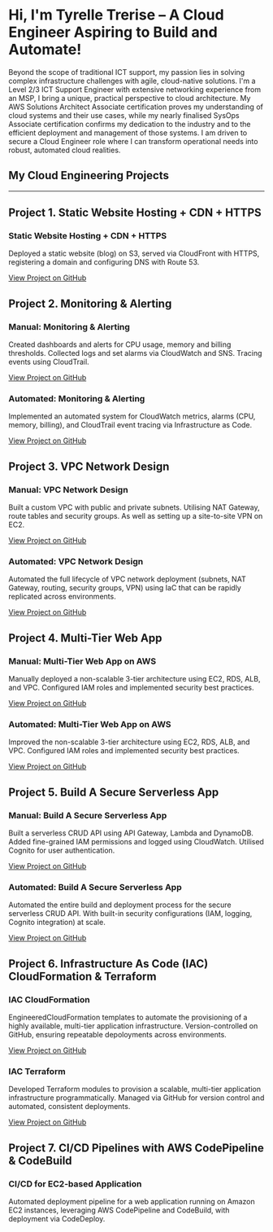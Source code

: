 # Hi, I'm Tyrelle Trerise – A Cloud Engineer Aspiring to Build and Automate!

<p class="leading-relaxed mb-8">
  Beyond the scope of traditional ICT support, my passion lies in solving complex infrastructure challenges with agile, cloud-native solutions. I'm a Level 2/3 ICT Support Engineer with extensive networking experience from an MSP, I bring a unique, practical perspective to cloud architecture. My AWS Solutions Architect Associate certification proves my understanding of cloud systems and their use cases, while my nearly finalised SysOps Associate certification confirms my dedication to the industry and to the efficient deployment and management of those systems. I am driven to secure a Cloud Engineer role where I can transform operational needs into robust, automated cloud realities.
</p>

## My Cloud Engineering Projects

---

<section class="mb-12">
  <h2 class="text-2xl font-semibold mb-4">Project 1. Static Website Hosting + CDN + HTTPS</h2>
  <div class="grid grid-cols-1 md:grid-cols-2 gap-6">
    <div class="bg-white p-4 rounded-lg shadow-md">
      <h3 class="text-xl font-bold">Static Website Hosting + CDN + HTTPS</h3>
      <p>Deployed a static website (blog) on S3, served via CloudFront with HTTPS, registering a domain and configuring DNS with Route 53.</p>
      <a href="https://github.com/TjTrerise/Static-Website-Hosting" class="text-blue-600 hover:underline">View Project on GitHub</a>
    </div>
  </div>
</section>

<section class="mb-12">
  <h2 class="text-2xl font-semibold mb-4">Project 2. Monitoring & Alerting</h2>
  <div class="grid grid-cols-1 md:grid-cols-2 gap-6">
    <div class="bg-white p-4 rounded-lg shadow-md">
      <h3 class="text-xl font-bold">Manual: Monitoring & Alerting</h3>
      <p>Created dashboards and alerts for CPU usage, memory and billing thresholds. Collected logs and set alarms via CloudWatch and SNS. Tracing events using CloudTrail.</p>
      <a href="https://github.com/TjTrerise/Manual-Deployment-Monitoring-and-Alerting" class="text-blue-600 hover:underline">View Project on GitHub</a>
    </div>
    <div class="bg-white p-4 rounded-lg shadow-md">
      <h3 class="text-xl font-bold">Automated: Monitoring & Alerting</h3>
      <p>Implemented an automated system for CloudWatch metrics, alarms (CPU, memory, billing), and CloudTrail event tracing via Infrastructure as Code.</p>
      <a href="https://github.com/TjTrerise/Automated-Deployment-Monitoring-And-Alerting" class="text-blue-600 hover:underline">View Project on GitHub</a>
    </div>
  </div>
</section>

<section class="mb-12">
  <h2 class="text-2xl font-semibold mb-4">Project 3. VPC Network Design</h2>
  <div class="grid grid-cols-1 md:grid-cols-2 gap-6">
    <div class="bg-white p-4 rounded-lg shadow-md">
      <h3 class="text-xl font-bold">Manual: VPC Network Design</h3>
      <p>Built a custom VPC with public and private subnets. Utilising NAT Gateway, route tables and security groups. As well as setting up a site-to-site VPN on EC2.</p>
      <a href="https://github.com/TjTrerise/Manual-Deployment-VPC-Network-Design" class="text-blue-600 hover:underline">View Project on GitHub</a>
    </div>
    <div class="bg-white p-4 rounded-lg shadow-md">
      <h3 class="text-xl font-bold">Automated: VPC Network Design</h3>
      <p>Automated the full lifecycle of VPC network deployment (subnets, NAT Gateway, routing, security groups, VPN) using IaC that can be rapidly replicated across environments.</p>
      <a href="https://github.com/TjTrerise/Automated-Deployment-VPC-Network-Design" class="text-blue-600 hover:underline">View Project on GitHub</a>
    </div>
  </div>
</section>

<section class="mb-12">
  <h2 class="text-2xl font-semibold mb-4">Project 4. Multi-Tier Web App</h2>
  <div class="grid grid-cols-1 md:grid-cols-2 gap-6">
    <div class="bg-white p-4 rounded-lg shadow-md">
      <h3 class="text-xl font-bold">Manual: Multi-Tier Web App on AWS</h3>
      <p>Manually deployed a non-scalable 3-tier architecture using EC2, RDS, ALB, and VPC. Configured IAM roles and implemented security best practices.</p>
      <a href="https://github.com/TjTrerise/Manual-Deployment-Multi-Tier-Web-App" class="text-blue-600 hover:underline">View Project on GitHub</a>
    </div>
    <div class="bg-white p-4 rounded-lg shadow-md">
      <h3 class="text-xl font-bold">Automated: Multi-Tier Web App on AWS</h3>
      <p>Improved the non-scalable 3-tier architecture using EC2, RDS, ALB, and VPC. Configured IAM roles and implemented security best practices.</p>
      <a href="https://github.com/TjTrerise/Automated-Deployment-Multi-Tier-Web-App" class="text-blue-600 hover:underline">View Project on GitHub</a>
    </div>
  </div>
</section>

<section class="mb-12">
  <h2 class="text-2xl font-semibold mb-4">Project 5. Build A Secure Serverless App</h2>
  <div class="grid grid-cols-1 md:grid-cols-2 gap-6">
    <div class="bg-white p-4 rounded-lg shadow-md">
      <h3 class="text-xl font-bold">Manual: Build A Secure Serverless App</h3>
      <p>Built a serverless CRUD API using API Gateway, Lambda and DynamoDB. Added fine-grained IAM permissions and logged using CloudWatch. Utilised Cognito for user authentication.</p>
      <a href="https://github.com/TjTrerise/Manual-Deployment-Secure-Serverless-App" class="text-blue-600 hover:underline">View Project on GitHub</a>
    </div>
    <div class="bg-white p-4 rounded-lg shadow-md">
      <h3 class="text-xl font-bold">Automated: Build A Secure Serverless App</h3>
      <p>Automated the entire build and deployment process for the secure serverless CRUD API. With built-in security configurations (IAM, logging, Cognito integration) at scale.</p>
      <a href="https://github.com/TjTrerise/Automated-Deployment-Secure-Severless-App" class="text-blue-600 hover:underline">View Project on GitHub</a>
    </div>
  </div>
</section>

<section class="mb-12">
  <h2 class="text-2xl font-semibold mb-4">Project 6. Infrastructure As Code (IAC) CloudFormation & Terraform</h2>
  <div class="grid grid-cols-1 md:grid-cols-2 gap-6">
    <div class="bg-white p-4 rounded-lg shadow-md">
      <h3 class="text-xl font-bold">IAC CloudFormation</h3>
      <p>EngineeredCloudFormation templates to automate the provisioning of a highly available, multi-tier application infrastructure. Version-controlled on GitHub, ensuring repeatable depoloyments across environments.</p>
      <a href="https://github.com/TjTrerise/IAC-CloudFormation" class="text-blue-600 hover:underline">View Project on GitHub</a>
    </div>
    <div class="bg-white p-4 rounded-lg shadow-md">
      <h3 class="text-xl font-bold">IAC Terraform</h3>
      <p>Developed Terraform modules to provision a scalable, multi-tier application infrastructure programmatically. Managed via GitHub for version control and automated, consistent deployments.</p>
      <a href="https://github.com/TjTrerise/IAC-Terraform" class="text-blue-600 hover:underline">View Project on GitHub</a>
    </div>
  </div>
</section>

<section class="mb-12">
  <h2 class="text-2xl font-semibold mb-4">Project 7. CI/CD Pipelines with AWS CodePipeline & CodeBuild</h2>
  <div class="grid grid-cols-1 md:grid-cols-2 lg:grid-cols-3 gap-6">
    <div class="bg-white p-4 rounded-lg shadow-md">
      <h3 class="text-xl font-bold">CI/CD for EC2-based Application</h3>
      <p>Automated deployment pipeline for a web application running on Amazon EC2 instances, leveraging AWS CodePipeline and CodeBuild, with deployment via CodeDeploy.</p>

